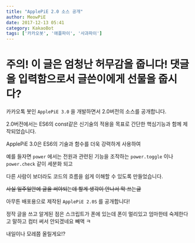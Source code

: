 ```yaml
---
title: "ApplePiE 2.0 소스 공개"
author: MeowPiE
date: 2017-12-13 05:41
category: KakaoBot
tags: ['카카오봇', '애플파이', '사과파이']
---
```


# 주의! 이 글은 엄청난 허무감을 줍니다! 댓글을 입력함으로서 글쓴이에게 선물을 줍시다?

카카오톡 봇인 `ApplePiE 3.0` 을 개발하면서 2.0버전의 소스를 공개합니다.

2.0버전에서는 ES6의 const같은 신기술의 적용을 목표로 간단한 핵심기능과 함께 제작되었습니다.

ApplePiE 3.0은 ES6의 기술과 함수를 더욱 강력하게 사용하여

예를 들자면 `power` 에서는 전원과 관련된 기능을 조작하는 `power.toggle` 이나 `power.check` 같이 세분화 되고

다른 사람이 보더라도 코드의 흐름을 쉽게 이해할 수 있도록 만들었습니다.

~~사실 일주일안에 글을 써야되는데 할게 생각이 안나서 막 쓰는글~~

아무튼 배포용으로 제작된 `ApplePiE 2.0S` 를 공개합니다!

정작 글을 쓰고 알게된 점은 스크립트가 폰에 있는데 폰이 멀리있고 엄마한테 숙제한다고 말하고 컴터 써서 안되겠네요 빼액 ㅋ

내일이나 모레쯤 올릴게요!?

